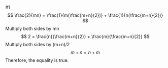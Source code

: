 

#1 
$$ \frac{2}{mn} = \frac{1}{m(\frac{m+n}{2})} + \frac{1}{n(\frac{m+n}{2})} $$
Multiply both sides by mn
$$ 2 = \frac{n}{\frac{m+n}{2}} + \frac{m}{\frac{m+n}{2}} $$
Multiply both sides by (m+n)/2
$$ m+n = n+m $$
Therefore, the equality is true.
